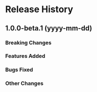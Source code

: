 # Release History

## 1.0.0-beta.1 (yyyy-mm-dd)

### Breaking Changes

### Features Added

### Bugs Fixed

### Other Changes
